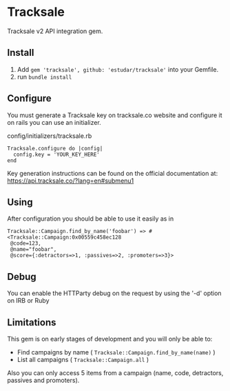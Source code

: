 # Tracksale
Tracksale v2 API integration gem.

## Install

1. Add `gem 'tracksale', github: 'estudar/tracksale'` into your Gemfile.
2. run `bundle install`

## Configure

You must generate a Tracksale key on tracksale.co website and configure it on rails you can use an initializer.

config/initializers/tracksale.rb
```
Tracksale.configure do |config|
  config.key = 'YOUR_KEY_HERE'
end
```

Key generation instructions can be found on the official documentation at: https://api.tracksale.co/?lang=en#submenu1
## Using

After configuration you should be able to use it easily as in
```
Tracksale::Campaign.find_by_name('foobar') => #<Tracksale::Campaign:0x00559c458ec128
 @code=123,
 @name="foobar",
 @score={:detractors=>1, :passives=>2, :promoters=>3}>
```

## Debug

You can enable the HTTParty debug on the request by using the '-d' option on IRB or Ruby

## Limitations

This gem is on early stages of development and you will only be able to:

* Find campaigns by name ( `Tracksale::Campaign.find_by_name(name)` )
* List all campaigns ( `Tracksale::Campaign.all` )

Also you can only access 5 items from a campaign (name, code, detractors, passives and promoters).
